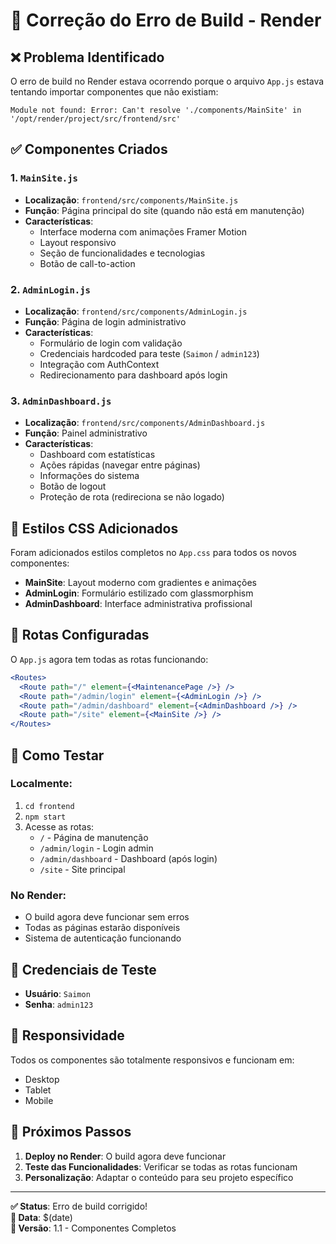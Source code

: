 # 🔧 Correção do Erro de Build - Render

## ❌ Problema Identificado

O erro de build no Render estava ocorrendo porque o arquivo `App.js` estava tentando importar componentes que não existiam:

```
Module not found: Error: Can't resolve './components/MainSite' in '/opt/render/project/src/frontend/src'
```

## ✅ Componentes Criados

### 1. `MainSite.js`
- **Localização**: `frontend/src/components/MainSite.js`
- **Função**: Página principal do site (quando não está em manutenção)
- **Características**:
  - Interface moderna com animações Framer Motion
  - Layout responsivo
  - Seção de funcionalidades e tecnologias
  - Botão de call-to-action

### 2. `AdminLogin.js`
- **Localização**: `frontend/src/components/AdminLogin.js`
- **Função**: Página de login administrativo
- **Características**:
  - Formulário de login com validação
  - Credenciais hardcoded para teste (`Saimon` / `admin123`)
  - Integração com AuthContext
  - Redirecionamento para dashboard após login

### 3. `AdminDashboard.js`
- **Localização**: `frontend/src/components/AdminDashboard.js`
- **Função**: Painel administrativo
- **Características**:
  - Dashboard com estatísticas
  - Ações rápidas (navegar entre páginas)
  - Informações do sistema
  - Botão de logout
  - Proteção de rota (redireciona se não logado)

## 🎨 Estilos CSS Adicionados

Foram adicionados estilos completos no `App.css` para todos os novos componentes:

- **MainSite**: Layout moderno com gradientes e animações
- **AdminLogin**: Formulário estilizado com glassmorphism
- **AdminDashboard**: Interface administrativa profissional

## 🔄 Rotas Configuradas

O `App.js` agora tem todas as rotas funcionando:

```jsx
<Routes>
  <Route path="/" element={<MaintenancePage />} />
  <Route path="/admin/login" element={<AdminLogin />} />
  <Route path="/admin/dashboard" element={<AdminDashboard />} />
  <Route path="/site" element={<MainSite />} />
</Routes>
```

## 🚀 Como Testar

### Localmente:
1. `cd frontend`
2. `npm start`
3. Acesse as rotas:
   - `/` - Página de manutenção
   - `/admin/login` - Login admin
   - `/admin/dashboard` - Dashboard (após login)
   - `/site` - Site principal

### No Render:
- O build agora deve funcionar sem erros
- Todas as páginas estarão disponíveis
- Sistema de autenticação funcionando

## 🔐 Credenciais de Teste

- **Usuário**: `Saimon`
- **Senha**: `admin123`

## 📱 Responsividade

Todos os componentes são totalmente responsivos e funcionam em:
- Desktop
- Tablet
- Mobile

## 🎯 Próximos Passos

1. **Deploy no Render**: O build agora deve funcionar
2. **Teste das Funcionalidades**: Verificar se todas as rotas funcionam
3. **Personalização**: Adaptar o conteúdo para seu projeto específico

---

**✅ Status**: Erro de build corrigido!  
**📅 Data**: $(date)  
**🔧 Versão**: 1.1 - Componentes Completos
